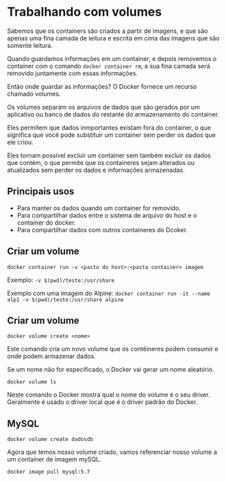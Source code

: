 # Trabalhando com volumes

Sabemos que os containers são criados a partir de imagens, e que são apenas uma fina camada de leitura e escrita em cima das imagens que são somente leitura.

Quando guardamos informações em um container, e depois removemos o container com o comando `docker container rm`, a sua fina camada será removido juntamente com essas informações.

Então onde guardar as informações? O Docker fornece um recurso chamado volumes.

Os volumes separam os arquivos de dados que são gerados por um aplicativo ou banco de dados do restante do armazenamento do container.

Eles permitem que dados inmportantes existam fora do container, o que significa que você pode substituir um container sem perder os dados que ele criou.

Eles tornam possível excluir um container sem também excluir os dados que contém, o que permite que os containeres sejam alterados ou atualizados sem perder os dados e informações armazenadas.

## Principais usos

- Para manter os dados quando um container for removido.
- Para compartilhar dados entre o sistema de arquivo do host e o container do docker.
- Para compartilhar dados com outros containeres do Dcoker.

## Criar um volume

```
docker container run -v <pasto do host>:<pasta container> imagem
```

Exemplo: `-v $(pwd)/teste:/usr/share`

Exemplo com uma imagem do Alpine: `docker container run -it --name alp1 -v $(pwd)/teste:/usr/share alpine`

## Criar um volume

`docker volume create <nome>`

Este comando cria um novo volume que os contêineres podem consumir e onde podem armazenar dados.

Se um nome não for especificado, o Docker vai gerar um nome aleatório.

`docker volume ls`

Neste comando o Docker mostra qual o nome do volume e o seu driver. Geralmente é usado o driver local que é o driver padrão do Docker.

## MySQL

`docker volume create dadosdb`

Agora que temos nosso volume criado, vamos referenciar nosso volume a um container de imagem mySQL.

```
docker image pull mysql:5.7
```



